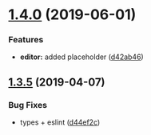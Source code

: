 # [1.4.0](https://github.com/iliyaZelenko/tiptap-vuetify/compare/v1.3.5...v1.4.0) (2019-06-01)


### Features

* **editor:** added placeholder ([d42ab46](https://github.com/iliyaZelenko/tiptap-vuetify/commit/d42ab46))

## [1.3.5](https://github.com/iliyaZelenko/tiptap-vuetify/compare/v1.3.4...v1.3.5) (2019-04-07)


### Bug Fixes

* types + eslint ([d44ef2c](https://github.com/iliyaZelenko/tiptap-vuetify/commit/d44ef2c))
